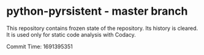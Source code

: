# python-pyrsistent - master branch

This repository contains frozen state of the repository.
Its history is cleared. It is used only for static code
analysis with Codacy.

Commit Time: 1691395351